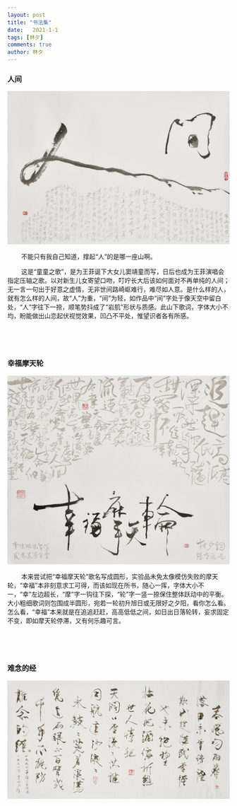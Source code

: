 ```yaml
---
layout: post
title: "书法集"
date:   2021-1-1
tags: [林夕]
comments: true
author: 林夕
---
```


### 人间

![Image](/images/人间.jpg)

&nbsp;&nbsp;&nbsp;&nbsp;&nbsp;&nbsp;&nbsp;&nbsp;不能只有我自己知道，撑起“人”的是哪一座山啊。

&nbsp;&nbsp;&nbsp;&nbsp;&nbsp;&nbsp;&nbsp;&nbsp;这是“童童之歌”，是为王菲诞下大女儿窦靖童而写，日后也成为王菲演唱会指定压轴之歌。以对新生儿女寄望口吻，叮咛长大后该如何面对不再单纯的人间；无一言一句出于好意之虚情，无非世间路崎岖难行，难尽如人意。是什么样的人，就有怎么样的人间，故“人”为重，“间”为轻，如作品中“间”字处于像天空中留白处，“人”字往下一捺，顺笔势抖成了“岩肌”形状与质感。此山下歌词，字体大小不均，盼能做出山恋起伏视觉效果，凹凸不平处，惟望识者各有所感。

&nbsp;

&nbsp;

### 幸福摩天轮

![Image](/images/幸福摩天轮.jpg)

&nbsp;&nbsp;&nbsp;&nbsp;&nbsp;&nbsp;&nbsp;&nbsp;本来尝试把“幸福摩天轮”歌名写成圆形，实验品未免太像模仿失败的摩天轮，“幸福”本非刻意求工可得，而该如现在所书，随心一挥，字体大小不一，“幸”左边超长，“摩”字一钩往下探，“轮”字一竖一捺保住整体跃动中的平衡。大小粗细歌词则包围成半圆形，宛若一轮初升旭日或无限好之夕阳，看你怎么看。怎么看，“幸福”本来就是在追追赶赶，高高低低之间，如日出日落轮转，妄求固定不变，即如摩天轮停滞，又有何乐趣可言。

&nbsp;

&nbsp;

### 难念的经

![Image](/images/难念的经.jpg)

&nbsp;&nbsp;&nbsp;&nbsp;&nbsp;&nbsp;&nbsp;&nbsp;

&nbsp;

&nbsp;

&nbsp;&nbsp;&nbsp;&nbsp;&nbsp;&nbsp;&nbsp;&nbsp;



&nbsp;&nbsp;&nbsp;&nbsp;&nbsp;&nbsp;&nbsp;&nbsp;




